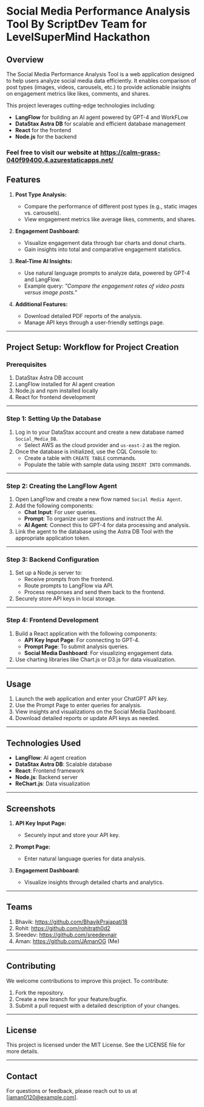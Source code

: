 # Social Media Performance Analysis Tool By ScriptDev Team for LevelSuperMind Hackathon

## Overview
The Social Media Performance Analysis Tool is a web application designed to help users analyze social media data efficiently. It enables comparison of post types (images, videos, carousels, etc.) to provide actionable insights on engagement metrics like likes, comments, and shares.

This project leverages cutting-edge technologies including:
- **LangFlow** for building an AI agent powered by GPT-4 and WorkFLow
- **DataStax Astra DB** for scalable and efficient database management
- **React** for the frontend
- **Node.js** for the backend
### Feel free to visit our website at https://calm-grass-040f99400.4.azurestaticapps.net/
## Features
1. **Post Type Analysis:**
   - Compare the performance of different post types (e.g., static images vs. carousels).
   - View engagement metrics like average likes, comments, and shares.

2. **Engagement Dashboard:**
   - Visualize engagement data through bar charts and donut charts.
   - Gain insights into total and comparative engagement statistics.

3. **Real-Time AI Insights:**
   - Use natural language prompts to analyze data, powered by GPT-4 and LangFlow.
   - Example query: *"Compare the engagement rates of video posts versus image posts."*

4. **Additional Features:**
   - Download detailed PDF reports of the analysis.
   - Manage API keys through a user-friendly settings page.

---

## Project Setup: Workflow for Project Creation

### Prerequisites
1. DataStax Astra DB account
2. LangFlow installed for AI agent creation
3. Node.js and npm installed locally
4. React for frontend development

---

### Step 1: Setting Up the Database
1. Log in to your DataStax account and create a new database named `Social_Media_DB`.
   - Select AWS as the cloud provider and `us-east-2` as the region.
2. Once the database is initialized, use the CQL Console to:
   - Create a table with `CREATE TABLE` commands.
   - Populate the table with sample data using `INSERT INTO` commands.

---

### Step 2: Creating the LangFlow Agent
1. Open LangFlow and create a new flow named `Social Media Agent`.
2. Add the following components:
   - **Chat Input**: For user queries.
   - **Prompt**: To organize user questions and instruct the AI.
   - **AI Agent**: Connect this to GPT-4 for data processing and analysis.
3. Link the agent to the database using the Astra DB Tool with the appropriate application token.

---

### Step 3: Backend Configuration
1. Set up a Node.js server to:
   - Receive prompts from the frontend.
   - Route prompts to LangFlow via API.
   - Process responses and send them back to the frontend.
2. Securely store API keys in local storage.

---

### Step 4: Frontend Development
1. Build a React application with the following components:
   - **API Key Input Page**: For connecting to GPT-4.
   - **Prompt Page**: To submit analysis queries.
   - **Social Media Dashboard**: For visualizing engagement data.
2. Use charting libraries like Chart.js or D3.js for data visualization.

---

## Usage
1. Launch the web application and enter your ChatGPT API key.
2. Use the Prompt Page to enter queries for analysis.
3. View insights and visualizations on the Social Media Dashboard.
4. Download detailed reports or update API keys as needed.

---

## Technologies Used
- **LangFlow**: AI agent creation
- **DataStax Astra DB**: Scalable database
- **React**: Frontend framework
- **Node.js**: Backend server
- **ReChart.js**: Data visualization

---

## Screenshots
1. **API Key Input Page:**
   - Securely input and store your API key.

2. **Prompt Page:**
   - Enter natural language queries for data analysis.

3. **Engagement Dashboard:**
   - Visualize insights through detailed charts and analytics.

---
## Teams
1. Bhavik: https://github.com/BhavikPrajapati18
2. Rohit: https://github.com/rohitrath0d2
3. Sreedev: https://github.com/sreedevnair
4. Aman: https://github.com/JAmanOG (Me)
---
## Contributing
We welcome contributions to improve this project. To contribute:
1. Fork the repository.
2. Create a new branch for your feature/bugfix.
3. Submit a pull request with a detailed description of your changes.

---

## License
This project is licensed under the MIT License. See the LICENSE file for more details.

---

## Contact
For questions or feedback, please reach out to us at [jaman0120@example.com].


